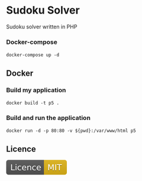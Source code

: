 # Sudoku Solver

Sudoku solver written in PHP

### Docker-compose

```
docker-compose up -d
```

## Docker

### Build my application

```
docker build -t p5 .
```

### Build and run the application

```
docker run -d -p 80:80 -v ${pwd}:/var/www/html p5
```

## Licence

[![License: MIT](Licence-MIT-yellow.svg)](https://opensource.org/licenses/MIT)

